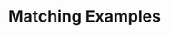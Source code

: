 ---
  id: "1905"
  fieldLayoutId: "89"
  uid: "7bbeb989-5f31-4ae5-96cc-4a92f0015058"
  enabled: "1"
  archived: "0"
  dateCreated: "2018-04-19 20:48:55"
  dateUpdated: "2019-01-28 02:47:24"
  siteSettingsId: "1905"
  slug: "matching-examples"
  siteId: "1"
  uri: "patterns/web/entry/matching-examples"
  enabledForSite: "1"
  sectionId: "2"
  typeId: "2"
  authorId: "1"
  postdateCreated: "2018-04-19 20:48:00"
  expirydateCreated: null
  contentId: "1905"
  title: "Matching Examples"
  field_allColorsComputed: null
  field_allColorsComputedIllustration: null
  field_allColorsComputedThumbnail: null
  field_appDescription: null
  field_appDescriptionSentiment: null
  field_audio: "0"
  field_authorFaq: null
  field_bgThumbPosition: "left center"
  field_body: null
  field_captureSize: null
  field_categoriesRaw: "reducing friction,\nreducing cognitive load,\nfoolproofing,"
  field_categoryInPlainText: null
  field_coldThumbTransform: null
  field_colorPalette: null
  field_contributorName: null
  field_contributorUrl: null
  field_coverColor: null
  field_dominantColor: null
  field_externalContributor: "0"
  field_fetchWebsiteData: null
  field_fullName: null
  field_gfycatSource: null
  field_gif: "0"
  field_gumletUrl: null
  field_gumletUrlNoPreParse: null
  field_howHelps: "<p><strong>Reducing Friction, Reducing Cognitive Load and Ease of Use.</strong></p>\n<p>Products that serve technical audiences like software developers are far from being ideally usable. Most products for this audience rely heavily on the expectation that the final users have specific knowledge that can fill the gaps in those experiences.</p>\n<p>Unfortunately, this is far from true, and many products fail to address this issue. </p>\n<p>By providing snippets that match the actual names of resources instead of placeholder examples, Fortrabbit allows users to have a less confusing experience with their documentation as well as reducing the technical complexity of their product.</p>\n<p>This type of solution helps to reduce the very high friction that is very common with technical products like Fortrabbit.</p>"
  field_howWorks: "<p>Fortrabbit is a managed cloud application service that allows small developers and startups to host PHP applications without the hassle of other more complex or not managed hosting services.</p>\n<p>Since Fortrabbit is a very technical service with the goal of making specific parts of developing cloud application and websites more straightforward, one key component of their approach is to provide low friction methods to interact with their service.</p>\n<p>To achieve this, Fortrabbit provides easy to read and concise documentation that teaches their customers how to do things like deploying, connecting to their servers via SSH and changing configurations.</p>\n<p>When Fortrabbit customers access the documentation while logged in, all the examples in the documentation match the name of the app and resources of that account. </p>\n<p>If a user has more than one app under the account, the documentation has a dropdown control to change the matching examples to the desired app.</p>\n<p>Users can expect that any example snippet copied from the documentation will run without problems since they exactly match the resource names provided by Fortrabbit.</p>"
  field_iconColors: null
  field_iconComputedColors: null
  field_illustrationSource: null
  field_imagePathRaw: "https://s3-us-west-2.amazonaws.com/waveguideio/captures/waves/fortrabbit-matching-example.png"
  field_imageTextOcr: null
  field_depthArticleBody: null
  field_lpSentimentScore: null
  field_lpUrl: null
  field_mediaEmbed: "<figure><img src=\"{asset:2077:url||https://s3-us-west-2.amazonaws.com/waveguideio/captures/waves/fortrabbit-matching-example.png}\" alt=\"\" /></figure>"
  field_mobileId: null
  field_mobileShotSrc: null
  field_newsObject: null
  field_pageFetchJsonString: null
  field_patternSrc: "Fortrabbit"
  field_platformRaw: "Web"
  field_qualityDescription: null
  field_rawResponse: null
  field_readingDuration: null
  field_readingDurationSeconds: null
  field_readingEaseLevel: null
  field_readingEaseScore: null
  field_references: null
  field_screenshotColors: null
  field_screenshotComputedColors: null
  field_sourceFromArchive: null
  field_strategyDescription: null
  field_thumbColors: null
  field_thumbVideoUrl: null
  field_webDescription: null
  field_webTitle: null
  field_what: "<p>This is a solution found in the Fortrabbit service documentation. When a customer needs to reference a specific terminal command or code example from Fortrabbit's documentation, their documentation matches those commands and samples with the exact resource names in the customer's account. This behavior facilitates copy and pasting snippets from the documentation.</p>"
  root: null
  lft: null
  rgt: null
  level: null
  structureId: null
  layout: layouts/post.njk
---